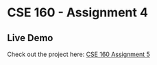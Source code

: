 # CSE 160 - Assignment 4

## Live Demo
Check out the project here: [CSE 160 Assignment 5](https://bamxo.github.io/cse160-asgn5/)